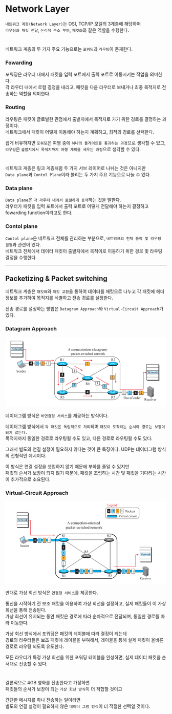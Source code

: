 # Network Layer

`네트워크 계층(Network Layer)`는 OSI, TCP/IP 모델의 3계층에 해당하며    
`라우팅과 패킷 전달`, `논리적 주소 부여`, `패킷화`와 같은 역할을 수행한다.

#

네트워크 계층의 두 가지 주요 기능으로는 `포워딩`과 `라우팅`이 존재한다. 

### Fowarding

포워딩은 라우터 내에서 패킷을 입력 포트에서 출력 포트로 이동시키는 작업을 의미한다.  
각 라우터 내에서 로컬 결정을 내리고, 패킷을 다음 라우터로 보내거나 최종 목적지로 전송하는 역할을 의미한다.  

### Routing

라우팅은 패킷이 글로벌한 관점에서 출발지에서 목적지로 가기 위한 경로를 결정하는 과정이다.  
네트워크에서 패킷이 어떻게 이동해야 하는지 계획하고, 최적의 경로를 선택한다.  

쉽게 비유하자면 `포워딩`은 여행 중에 `하나의 톨게이트를 통과하는 과정`으로 생각할 수 있고,  
`라우팅`은 `출발지에서 목적지까지 여행 계획을 세우는 과정`으로 생각할 수 있다.

#

네트워크 계층은 링크 계층처럼 두 가지 서브 레이어로 나뉘는 것은 아니지만  
`Data plane`과 `Contol Plane`이라 불리는 두 가지 주요 기능으로 나눌 수 있다.  

### Data plane

`Data plane`은 `각 라우터 내에서 로컬하게 동작`하는 것을 말한다.  
라우터가 패킷을 입력 포트에서 출력 포트로 어떻게 전달해야 하는지 결정하고 fowarding function이라고도 한다.

### Contol plane

`Contol plane`은 네트워크 전체를 관리하는 부분으로, `네트워크의 전체 동작 및 라우팅 결정`과 관련이 있다.  
네트워크 전체에서 데이터 패킷이 출발지에서 목적이로 이동하기 위한 경로 및 라우팅 결정을 수행한다.

---

## Packetizing & Packet switching

네트워크 계층은 `패킷화`와 `패킷 교환`을 통하여
데이터를 패킷으로 나누고 각 패킷에 헤더 정보를 추가하여 목적지를 식별하고 전송 경로를 설정한다.  

전송 경로를 설정하는 방법은 `Datagram Approach`와 `Virtual-Circuit Approach`가 있다.

### Datagram Approach

<img src="img/datagram01.png">

데이터그램 방식은 `비연결형 서비스`를 제공하는 방식이다.  
  
데이터그램 방식에서 `각 패킷은 독립적으로 처리`되며 `패킷이 도착하는 순서와 경로는 보장이 되지 않는다.`  
목적지까지 동일한 경로로 라우팅될 수도 있고, 다른 경로로 라우팅될 수도 있다.  

그래서 별도의 연결 설정이 필요하지 않다는 것이 큰 특징이다. UDP는 데이터그램 방식의 전형적인 예시이다.  
  
이 방식은 연결 설정을 셋업하지 않기 때문에 부하를 줄일 수 있지만  
패킷의 순서가 보장이 되지 않기 때문에, 패킷을 조립하는 시간 및 패킷을 기다리는 시간이 추가적으로 소요된다.

### Virtual-Circuit Approach 

<img src="img/vc01.png">  

반대로 가상 회선 방식은 `연결형 서비스`를 제공한다.  
  
통신을 시작하기 전 보조 패킷을 이용하여 가상 회선을 설정하고, 실제 패킷들이 이 가상 회선을 통해 전송된다.  
가상 회선이 유지되는 동안 패킷은 경로에 따라 순차적으로 전달되며, 동일한 경로를 따라 이동한다.  

가상 회선 방식에서 포워딩은 패킷의 레이블에 따라 결정이 되는데  
경로의 라우터들은 보조 패킷에 레이블을 부여해서, 레이블을 통해 실제 패킷이 올바른 경로로 라우팅 되도록 유도한다.  
  
모든 라우터가 특정 가상 회선을 위한 포워딩 테이블을 완성하면, 실제 데이터 패킷을 순서대로 전송할 수 있다.

#

결론적으로 4GB 영화를 전송한다고 가정하면  
패킷들의 순서가 보장이 되는 `가상 회선 방식`이 더 적합할 것이고  
   
간단한 메시지를 하나 전송하는 일이라면  
별도의 연결 설정이 필요하지 않은 `데이터 그램 방식`이 더 적절한 선택일 것이다.
